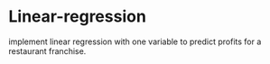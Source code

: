 # Linear-regression
 implement linear regression with one variable to predict profits for a restaurant franchise.
